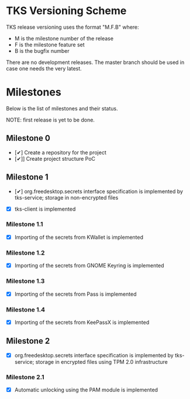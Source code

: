 
# TKS Versioning Scheme

TKS release versioning uses the format "M.F.B" where:
- M is the milestone number of the release
- F is the milestone feature set
- B is the bugfix number

There are no development releases. The master branch should be used in case
one needs the very latest.

# Milestones

Below is the list of milestones and their status.

NOTE: first release is yet to be done.

## Milestone 0

- [✔] Create a repository for the project
- [✔]] Create project structure PoC

## Milestone 1

- [✔] org.freedesktop.secrets interface specification is implemented by
  tks-service; storage in non-encrypted files
- [x] tks-client is implemented

### Milestone 1.1

- [x] Importing of the secrets from KWallet is implemented

### Milestone 1.2

- [x] Importing of the secrets from GNOME Keyring is implemented

### Milestone 1.3

- [x] Importing of the secrets from Pass is implemented

### Milestone 1.4

- [x] Importing of the secrets from KeePassX is implemented

## Milestone 2

- [x] org.freedesktop.secrets interface specification is implemented by
  tks-service; storage in encrypted files using TPM 2.0 infrastructure

### Milestone 2.1

- [x] Automatic unlocking using the PAM module is implemented

